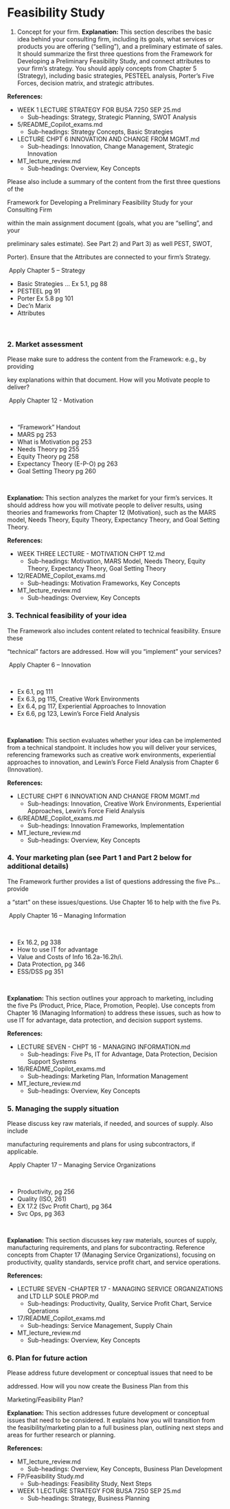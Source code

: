 # Feasibility Study


1. Concept for your firm. 
**Explanation:**
This section describes the basic idea behind your consulting firm, including its goals, what services or products you are offering (“selling”), and a preliminary estimate of sales. It should summarize the first three questions from the Framework for Developing a Preliminary Feasibility Study, and connect attributes to your firm’s strategy. You should apply concepts from Chapter 5 (Strategy), including basic strategies, PESTEEL analysis, Porter’s Five Forces, decision matrix, and strategic attributes.

**References:**
- WEEK 1 LECTURE STRATEGY FOR BUSA 7250 SEP 25.md
	- Sub-headings: Strategy, Strategic Planning, SWOT Analysis
- 5/README_Copilot_exams.md
	- Sub-headings: Strategy Concepts, Basic Strategies
- LECTURE CHPT 6 INNOVATION AND CHANGE FROM MGMT.md
	- Sub-headings: Innovation, Change Management, Strategic Innovation
- MT_lecture_review.md
	- Sub-headings: Overview, Key Concepts

Please also include a summary of the content from the first three questions of the 

Framework for Developing a Preliminary Feasibility Study for your Consulting Firm 

within the main assignment document (goals, what you are “selling”, and your 

preliminary sales estimate).  See Part 2) and Part 3) as well PEST, SWOT, 

Porter). Ensure that the Attributes are connected to your firm’s Strategy. 



&nbsp;Apply Chapter 5 – Strategy 



* Basic Strategies … Ex 5.1, pg 88 
* PESTEEL pg 91 
* Porter Ex 5.8 pg 101 
* Dec’n Marix 
* Attributes 

&nbsp;

### 2\. Market assessment  

Please make sure to address the content from the Framework: e.g., by providing 

key explanations within that document. How will you Motivate people to deliver? 



&nbsp;Apply Chapter 12 - Motivation 

&nbsp;

* “Framework” Handout 
* MARS pg 253 
* What is Motivation pg 253 
* Needs Theory pg 255 
* Equity Theory pg 258 
* Expectancy Theory (E-P-O) pg 263 
* Goal Setting Theory pg 260 

&nbsp;

**Explanation:**
This section analyzes the market for your firm’s services. It should address how you will motivate people to deliver results, using theories and frameworks from Chapter 12 (Motivation), such as the MARS model, Needs Theory, Equity Theory, Expectancy Theory, and Goal Setting Theory.

**References:**
- WEEK THREE LECTURE - MOTIVATION CHPT 12.md
	- Sub-headings: Motivation, MARS Model, Needs Theory, Equity Theory, Expectancy Theory, Goal Setting Theory
- 12/README_Copilot_exams.md
	- Sub-headings: Motivation Frameworks, Key Concepts
- MT_lecture_review.md
	- Sub-headings: Overview, Key Concepts

### 3\. Technical feasibility of your idea  

The Framework also includes content related to technical feasibility. Ensure these 

“technical” factors are addressed. How will you “implement” your services? 



&nbsp;Apply Chapter 6 – Innovation 

&nbsp;

* Ex 6.1, pg 111 
* Ex 6.3, pg 115, Creative Work Environments 
* Ex 6.4, pg 117, Experiential Approaches to Innovation 
* Ex 6.6, pg 123, Lewin’s Force Field Analysis 

&nbsp;

**Explanation:**
This section evaluates whether your idea can be implemented from a technical standpoint. It includes how you will deliver your services, referencing frameworks such as creative work environments, experiential approaches to innovation, and Lewin’s Force Field Analysis from Chapter 6 (Innovation).

**References:**
- LECTURE CHPT 6 INNOVATION AND CHANGE FROM MGMT.md
	- Sub-headings: Innovation, Creative Work Environments, Experiential Approaches, Lewin’s Force Field Analysis
- 6/README_Copilot_exams.md
	- Sub-headings: Innovation Frameworks, Implementation
- MT_lecture_review.md
	- Sub-headings: Overview, Key Concepts

### 4\. Your marketing plan (see Part 1 and Part 2 below for additional details) 

The Framework further provides a list of questions addressing the five Ps… provide 

a “start” on these issues/questions. Use Chapter 16 to help with the five Ps. 



&nbsp;Apply Chapter 16 – Managing Information 

&nbsp;

* Ex 16.2, pg 338 
* How to use IT for advantage  
* Value and Costs of Info 16.2a-16.2h/i. 
* Data Protection, pg 346 
* ESS/DSS pg 351 

&nbsp;

**Explanation:**
This section outlines your approach to marketing, including the five Ps (Product, Price, Place, Promotion, People). Use concepts from Chapter 16 (Managing Information) to address these issues, such as how to use IT for advantage, data protection, and decision support systems.

**References:**
- LECTURE SEVEN - CHPT 16 - MANAGING INFORMATION.md
	- Sub-headings: Five Ps, IT for Advantage, Data Protection, Decision Support Systems
- 16/README_Copilot_exams.md
	- Sub-headings: Marketing Plan, Information Management
- MT_lecture_review.md
	- Sub-headings: Overview, Key Concepts

### 5\. Managing the supply situation  

Please discuss key raw materials, if needed, and sources of supply. Also include 

manufacturing requirements and plans for using subcontractors, if applicable. 



&nbsp;Apply Chapter 17 – Managing Service Organizations 

&nbsp;

* Productivity, pg 256 
* Quality (ISO, 261) 
* EX 17.2 (Svc Profit Chart), pg 364 
* Svc Ops, pg 363 

&nbsp;

**Explanation:**
This section discusses key raw materials, sources of supply, manufacturing requirements, and plans for subcontracting. Reference concepts from Chapter 17 (Managing Service Organizations), focusing on productivity, quality standards, service profit chart, and service operations.

**References:**
- LECTURE SEVEN -CHAPTER 17 - MANAGING SERVICE ORGANIZATIONS and LTD LLP SOLE PROP.md
	- Sub-headings: Productivity, Quality, Service Profit Chart, Service Operations
- 17/README_Copilot_exams.md
	- Sub-headings: Service Management, Supply Chain
- MT_lecture_review.md
	- Sub-headings: Overview, Key Concepts

### 6\. Plan for future action 

Please address future development or conceptual issues that need to be 

addressed. How will you now create the Business Plan from this 

Marketing/Feasibility Plan?

**Explanation:**
This section addresses future development or conceptual issues that need to be considered. It explains how you will transition from the feasibility/marketing plan to a full business plan, outlining next steps and areas for further research or planning.

**References:**
- MT_lecture_review.md
	- Sub-headings: Overview, Key Concepts, Business Plan Development
- FP/Feasibility Study.md
	- Sub-headings: Feasibility Study, Next Steps
- WEEK 1 LECTURE STRATEGY FOR BUSA 7250 SEP 25.md
	- Sub-headings: Strategy, Business Planning

